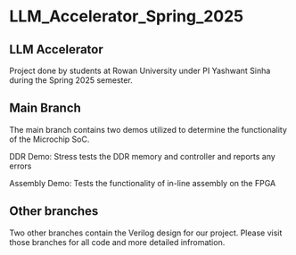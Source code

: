 # LLM_Accelerator_Spring_2025

## LLM Accelerator
Project done by students at Rowan University under PI Yashwant Sinha during the Spring 2025 semester.

## Main Branch
The main branch contains two demos utilized to determine the functionality of the Microchip SoC.

DDR Demo: Stress tests the DDR memory and controller and reports any errors

Assembly Demo: Tests the functionality of in-line assembly on the FPGA

## Other branches
Two other branches contain the Verilog design for our project. Please visit those branches for all code and more detailed infromation.
